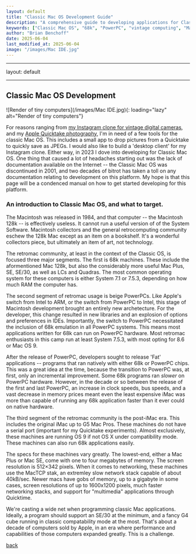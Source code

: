 ```yaml
---
layout: default
title: "Classic Mac OS Development Guide"
description: "A comprehensive guide to developing applications for Classic Mac OS, from 68k to PowerPC systems"
keywords: ["Classic Mac OS", "68k", "PowerPC", "vintage computing", "Mac development", "System 7", "Mac OS 9", "retro programming"]
author: "Brian Benchoff"
date: 2025-06-04
last_modified_at: 2025-06-04
image: "/images/Mac IDE.jpg"
---
```

---
layout: default


---

## Classic Mac OS Development

![Render of tiny computers](/images/Mac IDE.jpg){: loading="lazy" alt="Render of tiny computers"}

For reasons ranging from [my Instagram clone for vintage digital cameras](https://www.640by480.com/), and my [Apple Quicktake photography](https://bbenchoff.github.io/pages/QuicktakeLens.html), I'm in need of a few tools for the classic Mac OS. This includes a small app to drop pictures from a Quicktake to quickly save as JPEGs. I would also like to build a 'desktop client' for my Instagram clone. Either way, in 2023 I dove into developing for Classic Mac OS. One thing that caused a lot of headaches starting out was the lack of documentation available on the Internet -- the Classic Mac OS was discontinued in 2001, and two decades of bitrot has taken a toll on any documentation relating to development on this platform. My hope is that this page will be a condenced manual on how to get started developing for this platform.

### An introduction to Classic Mac OS, and what to target.

The Macintosh was released in 1984, and that computer -- the Macintosh 128k -- is effectively useless. It cannot run a useful version of of the System Software. Macintosh collectors and the general retrocomputing community eschew the 128k Mac except as an item on a bookshelf. It's a wonderful collectors piece, but ultimately an item of art, not technology.

The retromac community, at least in the context of the Classic OS, is focused three major segments. The first is 68k machines. These include the aformentioned Mac 128k, but also the considerably more useful Mac Plus, SE, SE/30, as well as LCs and Quadras. The most common operating system for these computers is either System 7.1 or 7.5.3, depending on how much RAM the computer has.

The second segment of retromac usage is beige PowerPCs. Like Apple's switch from Intel to ARM, or the switch from PowerPC to Intel, this stage of Macintosh development brought an entirely new archetecture. For the developer, this change resulted in new libraries and an explosion of options and preferences in IDEs. Importantly, the switch to PowerPC necessitated the inclusion of 68k emulation in all PowerPC systems. This means most applications written for 68k can run on PowerPC hardware. Most retromac enthusiasts in this camp run at least System 7.5.3, with most opting for 8.6 or Mac OS 9. 

After the release of PowerPC, developers sought to release 'Fat' applications -- programs that ran natively with either 68k or PowerPC chips. This was a great idea at the time, because the transition to PowerPC was, at first, only an incremental improvement. Some 68k programs ran _slower_ on PowerPC hardware. However, in the decade or so between the release of the first and last PowerPC, an increase in clock speeds, bus speeds, and a vast decrease in memory prices meant even the least expensive iMac was more than capable of running any 68k application faster than it ever could on native hardware.

The third segment of the retromac community is the post-iMac era. This includes the original iMac up to G5 Mac Pros. These machines do not have a serial port (important for my Quicktake experiments). Almost exclusively, these machines are running OS 9 if not OS X under compatibility mode. These machines can also run 68k applications easily.

The specs for these machines vary greatly. The lowest-end, either a Mac Plus or Mac SE, come with one to four megabytes of memory. The screen resolution is 512×342 pixels. When it comes to networking, these machines use the MacTCP stak, an extremley slow network stack capable of about 40kB/sec. Newer macs have gobs of memory, up to a gigabyte in some cases, screen resolutions of up to 1600x1200 pixels, much faster networking stacks, and support for "multimedia" applications through Quicktime.

We're casting a wide net when programming classic Mac applications. Ideally, a program should support an SE/30 at the minimum, and a fancy G4 cube running in classic compatability mode at the most. That's about a decade of computers sold by Apple, in an era where performance and capabilities of those computers expanded greatly. This is a challenge.   

[back](../)
